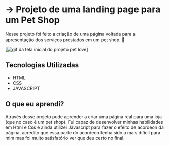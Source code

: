 # -> Projeto de uma landing page para um Pet Shop

Nesse projeto foi feito a criação de uma página voltada para a apresentação dos serviços prestados em um pet shop. 🐶

[<img src="./src/images/pet_love.gif" alt="gif da tela inicial do projeto pet love">]

## Tecnologias Utilizadas
- HTML
- CSS
- JAVASCRIPT

## O que eu aprendi?

Através desse projeto pude aprender a criar uma página real para uma loja (que no caso é um pet shop). Fui capaz de desenvolver minhas habilidades em Html e Css e ainda utilizei Javascript para fazer o efeito de acordeon da página, acredito que essa parte do acordeon tenha sido a mais difícil para mim mas foi muito satisfatório ver que deu certo no final.